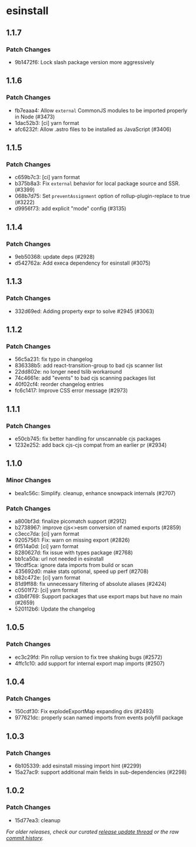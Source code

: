 # esinstall

## 1.1.7

### Patch Changes

- 9b1472f6: Lock slash package version more aggressively

## 1.1.6

### Patch Changes

- fb7eaaa4: Allow `external` CommonJS modules to be imported properly in Node (#3473) <Matthew Phillips>
- 1dac52b3: [ci] yarn format <matthewp>
- afc6232f: Allow .astro files to be installed as JavaScript (#3406) <Matthew Phillips>

## 1.1.5

### Patch Changes

- c659b7c3: [ci] yarn format <natemoo-re>
- b375b8a3: Fix `external` behavior for local package source and SSR. (#3399) <Nate Moore>
- 068b7d75: Set `preventAssignment` option of rollup-plugin-replace to true (#3222) <Ian VanSchooten>
- d9956f73: add explicit "mode" config (#3135)

## 1.1.4

### Patch Changes

- 9eb50368: update deps (#2928)
- d542762a: Add execa dependency for esinstall (#3075) <Matthew Phillips>

## 1.1.3

### Patch Changes

- 332d69ed: Adding property expr to solve #2945 (#3063) <Nahuel Veron>

## 1.1.2

### Patch Changes

- 56c5a231: fix typo in changelog
- 836338b5: add react-transition-group to bad cjs scanner list
- 22dd802e: no longer need tslib workaround
- 74c4661e: add "events" to bad cjs scanning packages list
- 40f02cf4: reorder changelog entries
- fc6c1417: Improve CSS error message (#2973) <Drew Powers>

## 1.1.1

### Patch Changes

- e50cb745: fix better handling for unscannable cjs packages
- 1232e252: add back cjs-cjs compat from an earlier pr (#2934)

## 1.1.0

### Minor Changes

- bea1c56c: Simplify. cleanup, enhance snowpack internals (#2707)

### Patch Changes

- a800bf3d: finalize picomatch support (#2912)
- b2738967: improve cjs<>esm conversion of named exports (#2859)
- c3ecc7da: [ci] yarn format <natemoo-re>
- 92057561: Fix: warn on missing export (#2826) <Nate Moore>
- 6f514a0d: [ci] yarn format <matthewp>
- 8280627d: fix issue with types package (#2768)
- bb1ca50a: url not needed in esinstall
- 19cdf5ca: ignore data imports from build or scan
- 435692d0: make stats optional, speed up perf (#2708)
- b82c472e: [ci] yarn format
- 81d9ff88: fix unnecessary filtering of absolute aliases (#2424) <Jon Rimmer>
- c0501f72: [ci] yarn format <matthewp>
- d3b6f769: Support packages that use export maps but have no main (#2659) <Matthew Phillips>
- 520112b6: Update the changelog <Matthew Phillips>

## 1.0.5

### Patch Changes

- ec3c29fd: Pin rollup version to fix tree shaking bugs (#2572) <Matthew Phillips>
- 4ffc1c10: add support for internal export map imports (#2507)

## 1.0.4

### Patch Changes

- 150cdf30: Fix explodeExportMap expanding dirs (#2493) <Drew Powers>
- 977621dc: properly scan named imports from events polyfill package

## 1.0.3

### Patch Changes

- 6b105339: add esinstall missing import hint (#2299)
- 15a27ac9: support additional main fields in sub-dependencies (#2298) <Aaron Ross>

## 1.0.2

### Patch Changes

- 15d77ea3: cleanup

_For older releases, check our curated [release update thread](https://github.com/withastro/snowpack/discussions/1183) or the raw [commit history](https://github.com/withastro/snowpack/commits/main/esinstall)._
